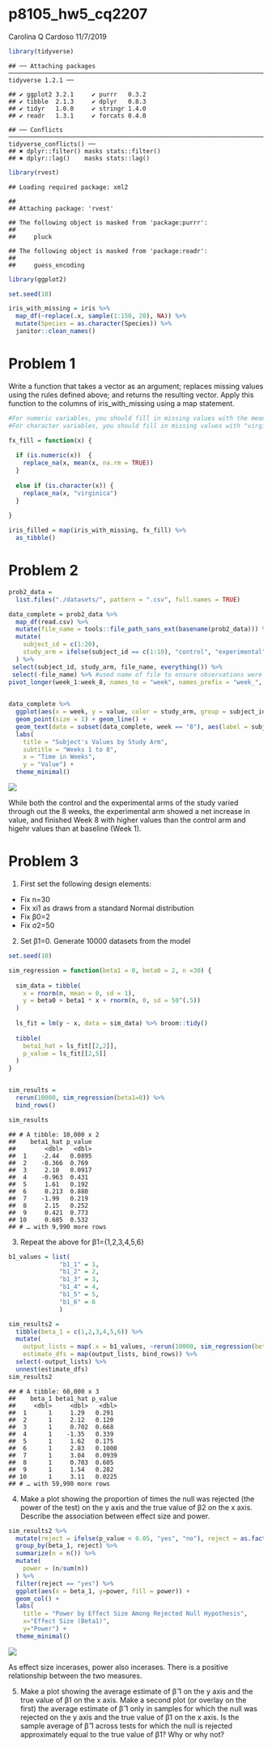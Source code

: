 p8105\_hw5\_cq2207
================
Carolina Q Cardoso
11/7/2019

``` r
library(tidyverse)
```

    ## ── Attaching packages ────────────────────────────────────────────────────────────────────────────── tidyverse 1.2.1 ──

    ## ✔ ggplot2 3.2.1     ✔ purrr   0.3.2
    ## ✔ tibble  2.1.3     ✔ dplyr   0.8.3
    ## ✔ tidyr   1.0.0     ✔ stringr 1.4.0
    ## ✔ readr   1.3.1     ✔ forcats 0.4.0

    ## ── Conflicts ───────────────────────────────────────────────────────────────────────────────── tidyverse_conflicts() ──
    ## ✖ dplyr::filter() masks stats::filter()
    ## ✖ dplyr::lag()    masks stats::lag()

``` r
library(rvest)
```

    ## Loading required package: xml2

    ## 
    ## Attaching package: 'rvest'

    ## The following object is masked from 'package:purrr':
    ## 
    ##     pluck

    ## The following object is masked from 'package:readr':
    ## 
    ##     guess_encoding

``` r
library(ggplot2)

set.seed(10)

iris_with_missing = iris %>% 
  map_df(~replace(.x, sample(1:150, 20), NA)) %>%
  mutate(Species = as.character(Species)) %>%
  janitor::clean_names()
```

# Problem 1

Write a function that takes a vector as an argument; replaces missing
values using the rules defined above; and returns the resulting vector.
Apply this function to the columns of iris\_with\_missing using a map
statement.

``` r
#For numeric variables, you should fill in missing values with the mean of non-missing values
#For character variables, you should fill in missing values with "virginica" (Species)

fx_fill = function(x) {
  
  if (is.numeric(x))  {
    replace_na(x, mean(x, na.rm = TRUE))
  }
  
  else if (is.character(x)) {
    replace_na(x, "virginica")
  }
  
}

iris_filled = map(iris_with_missing, fx_fill) %>%
  as_tibble()
```

# Problem 2

``` r
prob2_data =
  list.files("./datasets/", pattern = ".csv", full.names = TRUE) 

data_complete = prob2_data %>%
  map_df(read.csv) %>%
  mutate(file_name = tools::file_path_sans_ext(basename(prob2_data))) %>%
  mutate(
    subject_id = c(1:20), 
    study_arm = ifelse(subject_id == c(1:10), "control", "experimental")
  ) %>%
 select(subject_id, study_arm, file_name, everything()) %>%
 select(-file_name) %>% #used name of file to ensure observations were coded correctly as control/experimental 
pivot_longer(week_1:week_8, names_to = "week", names_prefix = "week_", values_to = "value")
 

data_complete %>%
  ggplot(aes(x = week, y = value, color = study_arm, group = subject_id)) +
  geom_point(size = 1) + geom_line() +
  geom_text(data = subset(data_complete, week == "8"), aes(label = subject_id, x = week, y = value), hjust = -.5) +
  labs(
    title = "Subject's Values by Study Arm",
    subtitle = "Weeks 1 to 8",
    x = "Time in Weeks",
    y = "Value") + 
  theme_minimal() 
```

![](p8105_hw5_cq2207_files/figure-gfm/Problem2-1.png)<!-- -->

While both the control and the experimental arms of the study varied
through out the 8 weeks, the experimental arm showed a net increase in
value, and finished Week 8 with higher values than the control arm and
higehr values than at baseline (Week 1).

# Problem 3

1)  First set the following design elements:

<!-- end list -->

  - Fix n=30
  - Fix xi1 as draws from a standard Normal distribution
  - Fix β0=2
  - Fix σ2=50

<!-- end list -->

2)  Set β1=0. Generate 10000 datasets from the model

<!-- end list -->

``` r
set.seed(10)

sim_regression = function(beta1 = 0, beta0 = 2, n =30) {
  
  sim_data = tibble(
    x = rnorm(n, mean = 0, sd = 1),
    y = beta0 + beta1 * x + rnorm(n, 0, sd = 50^(.5))
  )
  
  ls_fit = lm(y ~ x, data = sim_data) %>% broom::tidy()
  
  tibble(
    beta1_hat = ls_fit[[2,2]],
    p_value = ls_fit[[2,5]]
  )
}


sim_results = 
  rerun(10000, sim_regression(beta1=0)) %>% 
  bind_rows() 

sim_results
```

    ## # A tibble: 10,000 x 2
    ##    beta1_hat p_value
    ##        <dbl>   <dbl>
    ##  1    -2.44   0.0895
    ##  2    -0.366  0.769 
    ##  3     2.10   0.0917
    ##  4    -0.963  0.431 
    ##  5     1.61   0.192 
    ##  6     0.213  0.880 
    ##  7    -1.99   0.219 
    ##  8     2.15   0.252 
    ##  9     0.421  0.773 
    ## 10     0.685  0.532 
    ## # … with 9,990 more rows

3)  Repeat the above for β1={1,2,3,4,5,6}

<!-- end list -->

``` r
b1_values = list( 
              "b1_1" = 1, 
              "b1_2" = 2, 
              "b1_3" = 3,
              "b1_4" = 4,
              "b1_5" = 5,
              "b1_6" = 6
              )

sim_results2 = 
  tibble(beta_1 = c(1,2,3,4,5,6)) %>% 
  mutate(
    output_lists = map(.x = b1_values, ~rerun(10000, sim_regression(beta1 = .x))),
    estimate_dfs = map(output_lists, bind_rows)) %>% 
  select(-output_lists) %>% 
  unnest(estimate_dfs)
sim_results2
```

    ## # A tibble: 60,000 x 3
    ##    beta_1 beta1_hat p_value
    ##     <dbl>     <dbl>   <dbl>
    ##  1      1     1.29   0.291 
    ##  2      1     2.12   0.120 
    ##  3      1     0.702  0.668 
    ##  4      1    -1.35   0.339 
    ##  5      1     1.62   0.175 
    ##  6      1     2.83   0.1000
    ##  7      1     3.04   0.0939
    ##  8      1     0.703  0.605 
    ##  9      1     1.54   0.282 
    ## 10      1     3.11   0.0225
    ## # … with 59,990 more rows

4)  Make a plot showing the proportion of times the null was rejected
    (the power of the test) on the y axis and the true value of β2 on
    the x axis. Describe the association between effect size and power.

<!-- end list -->

``` r
sim_results2 %>%
  mutate(reject = ifelse(p_value < 0.05, "yes", "no"), reject = as.factor(reject)) %>%
  group_by(beta_1, reject) %>% 
  summarize(n = n()) %>% 
  mutate(
    power = (n/sum(n))
  ) %>% 
  filter(reject == "yes") %>% 
  ggplot(aes(x = beta_1, y=power, fill = power)) + 
  geom_col() + 
  labs(
    title = "Power by Effect Size Among Rejected Null Hypothesis",
    x="Effect Size (Beta1)", 
    y="Power") + 
  theme_minimal() 
```

![](p8105_hw5_cq2207_files/figure-gfm/problem3-cont-1.png)<!-- -->

As effect size incerases, power also incerases. There is a positive
relationship between the two measures.

5)  Make a plot showing the average estimate of β̂ 1 on the y axis and
    the true value of β1 on the x axis. Make a second plot (or overlay
    on the first) the average estimate of β̂ 1 only in samples for which
    the null was rejected on the y axis and the true value of β1 on the
    x axis. Is the sample average of β̂ 1 across tests for which the
    null is rejected approximately equal to the true value of β1? Why or
    why not?
